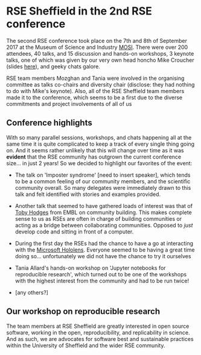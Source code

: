 # RSE Sheffield in the 2nd RSE conference

The second RSE conference took place on the 7th and 8th of September 2017 at the
Museum of Science and Industry [MOSI](https://www.msimanchester.org.uk/).
There were over 200 attendees, 40 talks, and 15 discussion and hands-on workshops,
3 keynote talks, one of which was given by our very own head honcho Mike Croucher
(slides [here](https://mikecroucher.github.io/RSE_2017_keynote_presentation/)), and geeky chats galore.

RSE team members Mozghan and Tania were involved in the organising committee as talks co-chairs and diversity chair (disclose: they had nothing to do with Mike's keynote). Also, all of the RSE Sheffield team members made it to the conference, which seems to be a first due to the diverse commitments and project involvements of all of us

## Conference highlights

With so many parallel sessions, workshops, and chats happening all at the same time it is quite complicated to keep a track of every single thing going on. And it seems rather unlikely that this will change over time as it was **evident** that the RSE community has outgrown the current conference size... in just 2 years!
So we decided to highlight our favorites of the event:

 - The talk on 'Imposter syndrome' [need to insert speaker], which tends to be a common feeling of our community members, and the scientific community overall. So many delegates were immediately drawn to this talk and felt identified with stories and examples provided.

- Another talk that seemed to have gathered loads of interest was that of
[Toby Hodges](https://twitter.com/tbyhdgs) from  EMBL on community building. This makes complete sense to us as RSEs are often in charge of building communities or acting as a bridge between collaborating communities. Opposed to _just_ develop code and sitting in front of a computer.

- During the first day the RSEs had the chance to have a go at interacting with the [Microsoft Hololens](https://www.microsoft.com/en-gb/hololens). Everyone seemed to be having a great time doing so... unfortunately we did not have the chance to try it ourselves

- Tania Allard's hands-on workshop on 'Jupyter notebooks for reproducible research', which turned out to be one of the workshops with the highest interest from the community and had to be run twice!

- [any others?]

## Our workshop on reproducible research
The team members at RSE Sheffield are greatly interested in open source software, working in the open, reproducibility, and replicability in science. And as such, we are advocates for software best and sustainable practices within the University of Sheffield and the wider RSE community.
